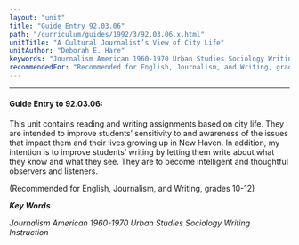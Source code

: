 ```yaml
---
layout: "unit"
title: "Guide Entry 92.03.06"
path: "/curriculum/guides/1992/3/92.03.06.x.html"
unitTitle: "A Cultural Journalist’s View of City Life"
unitAuthor: "Deborah E. Hare"
keywords: "Journalism American 1960-1970 Urban Studies Sociology Writing Instruction"
recommendedFor: "Recommended for English, Journalism, and Writing, grades 10-12"
---
```

<body>
<hr/>
 <h4>
  Guide Entry to 92.03.06:
 </h4>
 This unit contains reading and writing assignments based on city life.  They are intended to improve students’ sensitivity to and awareness of the issues that impact them and their lives growing up in New Haven. In addition, my intention is to improve students’ writing by letting them write about what they know and what they see.  They are to become intelligent and thoughtful observers and listeners.
 <p>
  (Recommended for English, Journalism, and Writing, grades 10-12)
 </p>
<p>
  <b>
   <i>
    Key Words
   </i>
  </b>
  <br/>
 </p>
 <p>
  <i>
   Journalism American 1960-1970 Urban Studies Sociology Writing Instruction
  </i>
 </p>

</body>
